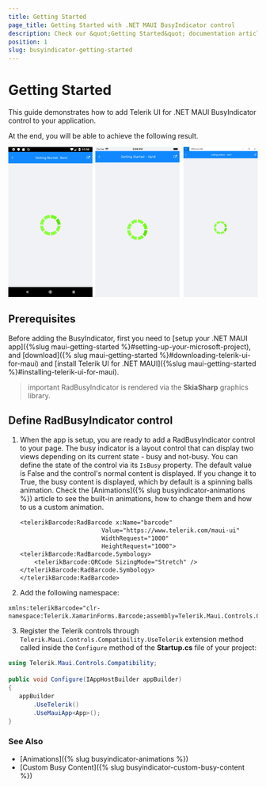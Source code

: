 ```yaml
---
title: Getting Started
page_title: Getting Started with .NET MAUI BusyIndicator control
description: Check our &quot;Getting Started&quot; documentation article for Telerik BusyIndicator for .NET MAUI control.
position: 1
slug: busyindicator-getting-started
---
```


# Getting Started

This guide demonstrates how to add Telerik UI for .NET MAUI BusyIndicator control to your application.

At the end, you will be able to achieve the following result.

![Getting Started Example](images/busyindicator-getting-started.png)

## Prerequisites

Before adding the BusyIndicator, first you need to [setup your .NET MAUI app]({%slug maui-getting-started %}#setting-up-your-microsoft-project), and [download]({% slug maui-getting-started %}#downloading-telerik-ui-for-maui) and [install Telerik UI for .NET MAUI]({%slug maui-getting-started %}#installing-telerik-ui-for-maui).

>important RadBusyIndicator is rendered via the **SkiaSharp** graphics library.

## Define RadBusyIndicator control

1. When the app is setup, you are ready to add a RadBusyIndicator control to your page. The busy indicator is a layout control that can display two views depending on its current state - busy and not-busy. You can define the state of the control via its `IsBusy` property. The default value is False and the control's normal content is displayed. If you change it to True, the busy content is displayed, which by default is a spinning balls animation. Check the [Animations]({% slug busyindicator-animations %}) article to see the built-in animations, how to change them and how to us a custom animation.

	```XAML
	<telerikBarcode:RadBarcode x:Name="barcode"
						   Value="https://www.telerik.com/maui-ui"                               
						   WidthRequest="1000" 
						   HeightRequest="1000">
	<telerikBarcode:RadBarcode.Symbology>
		<telerikBarcode:QRCode SizingMode="Stretch" />
	</telerikBarcode:RadBarcode.Symbology>
	</telerikBarcode:RadBarcode>
	```

2. Add the following namespace:

 ```XAML
 xmlns:telerikBarcode="clr-namespace:Telerik.XamarinForms.Barcode;assembly=Telerik.Maui.Controls.Compatibility"
 ```

3. Register the Telerik controls through `Telerik.Maui.Controls.Compatibility.UseTelerik` extension method called inside the `Configure` method of the **Startup.cs** file of your project:

 ```C#
using Telerik.Maui.Controls.Compatibility;

 public void Configure(IAppHostBuilder appBuilder)
 {
    appBuilder        
        .UseTelerik()
        .UseMauiApp<App>();    
 }              
 ```

### See Also

- [Animations]({% slug busyindicator-animations %})
- [Custom Busy Content]({% slug busyindicator-custom-busy-content %})
